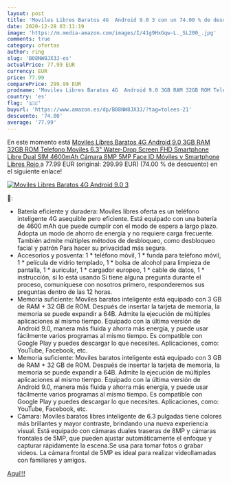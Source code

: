 ```yaml
---
layout: post
title: 'Moviles Libres Baratos 4G  Android 9.0 3 con un 74.00 % de descuento'
date: 2020-12-28 03:11:19
image: 'https://m.media-amazon.com/images/I/41g9HxGqw-L._SL200_.jpg'
comments: true
category: ofertas
author: ring
slug: 'B08NW8JX3J-es'
actualPrice: 77.99 EUR
currency: EUR
price: 77.99
comparePrice: 299.99 EUR
prodname: 'Moviles Libres Baratos 4G  Android 9.0 3GB RAM 32GB ROM Telefono Moviles 6.3" Water-Drop Screen FHD  Smartphone Libre Dual SIM 4600mAh Cámara 8MP 5MP Face ID Móviles y Smartphone Libres  Rojo '
country: 'es'
flag: '🇪🇸'
buyurl: 'https://www.amazon.es/dp/B08NW8JX3J/?tag=tolees-21'
descuento: '74.00'
average: '77.99'
---
```


En este momento está [Moviles Libres Baratos 4G  Android 9.0 3GB RAM 32GB ROM Telefono Moviles 6.3" Water-Drop Screen FHD  Smartphone Libre Dual SIM 4600mAh Cámara 8MP 5MP Face ID Móviles y Smartphone Libres  Rojo ](https://www.amazon.es/dp/B08NW8JX3J/?tag=tolees-21) a 77.99 EUR (original: 299.99 EUR) (74.00 %  de descuento) en el siguiente enlace!

[![Moviles Libres Baratos 4G  Android 9.0 3](https://m.media-amazon.com/images/I/41g9HxGqw-L._SL200_.jpg)](https://www.amazon.es/dp/B08NW8JX3J/?tag=tolees-21)

🔎:

- Batería eficiente y duradera: Moviles libres oferta es un teléfono inteligente 4G asequible pero eficiente. Está equipado con una batería de 4600 mAh que puede cumplir con el modo de espera a largo plazo. Adopta un modo de ahorro de energía y no requiere carga frecuente. También admite múltiples métodos de desbloqueo, como desbloqueo facial y patrón Para hacer su privacidad más segura.
- Accesorios y posventa: 1 * teléfono móvil, 1 * funda para teléfono móvil, 1 * película de vidrio templado, 1 * bolsa de alcohol para limpieza de pantalla, 1 * auricular, 1 * cargador europeo, 1 * cable de datos, 1 * instrucción, si lo está usando Si tiene alguna pregunta durante el proceso, comuníquese con nosotros primero, responderemos sus preguntas dentro de las 12 horas.
- Memoria suficiente: Moviles baratos inteligente está equipado con 3 GB de RAM + 32 GB de ROM. Después de insertar la tarjeta de memoria, la memoria se puede expandir a 64B. Admite la ejecución de múltiples aplicaciones al mismo tiempo. Equipado con la última versión de Android 9.0, manera más fluida y ahorra más energía, y puede usar fácilmente varios programas al mismo tiempo. Es compatible con Google Play y puedes descargar lo que necesites. Aplicaciones, como: YouTube, Facebook, etc.
- Memoria suficiente: Moviles baratos inteligente está equipado con 3 GB de RAM + 32 GB de ROM. Después de insertar la tarjeta de memoria, la memoria se puede expandir a 64B. Admite la ejecución de múltiples aplicaciones al mismo tiempo. Equipado con la última versión de Android 9.0, manera más fluida y ahorra más energía, y puede usar fácilmente varios programas al mismo tiempo. Es compatible con Google Play y puedes descargar lo que necesites. Aplicaciones, como: YouTube, Facebook, etc.
- Cámara: Moviles baratos libres inteligente de 6.3 pulgadas tiene colores más brillantes y mayor contraste, brindando una nueva experiencia visual. Está equipado con cámaras duales traseras de 8MP y cámaras frontales de 5MP, que pueden ajustar automáticamente el enfoque y capturar rápidamente la escena.Se usa para tomar fotos o grabar videos. La cámara frontal de 5MP es ideal para realizar videollamadas con familiares y amigos.

[Aquí!!!](https://www.amazon.es/dp/B08NW8JX3J/?tag=tolees-21)

